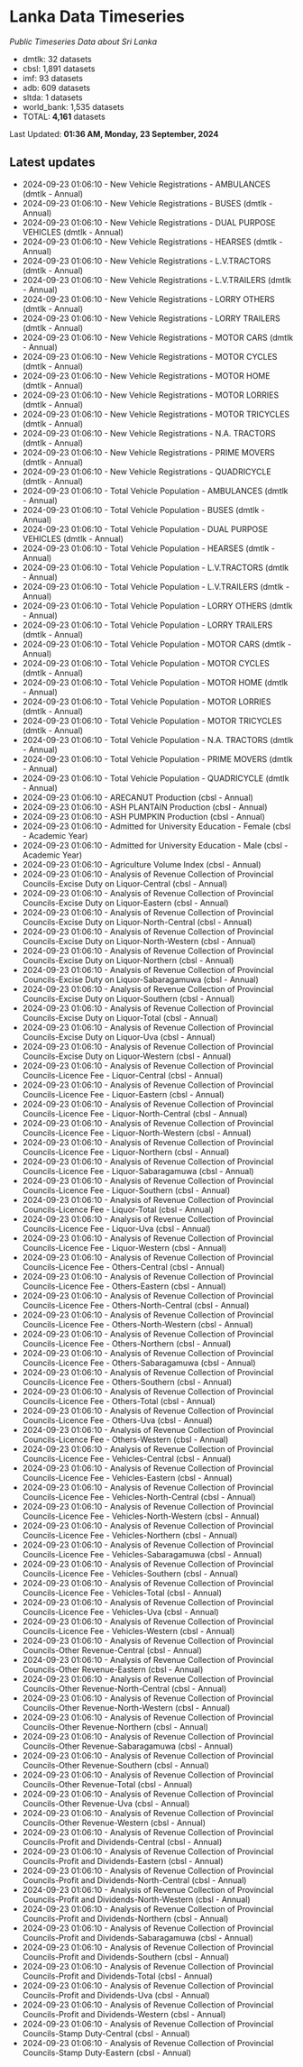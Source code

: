# Lanka Data Timeseries
*Public Timeseries Data about Sri Lanka*

* dmtlk: 32 datasets
* cbsl: 1,891 datasets
* imf: 93 datasets
* adb: 609 datasets
* sltda: 1 datasets
* world_bank: 1,535 datasets
* TOTAL: **4,161** datasets

Last Updated: **01:36 AM, Monday, 23 September, 2024**

## Latest updates

* 2024-09-23 01:06:10 - New Vehicle Registrations - AMBULANCES (dmtlk - Annual)
* 2024-09-23 01:06:10 - New Vehicle Registrations - BUSES (dmtlk - Annual)
* 2024-09-23 01:06:10 - New Vehicle Registrations - DUAL PURPOSE VEHICLES (dmtlk - Annual)
* 2024-09-23 01:06:10 - New Vehicle Registrations - HEARSES (dmtlk - Annual)
* 2024-09-23 01:06:10 - New Vehicle Registrations - L.V.TRACTORS (dmtlk - Annual)
* 2024-09-23 01:06:10 - New Vehicle Registrations - L.V.TRAILERS (dmtlk - Annual)
* 2024-09-23 01:06:10 - New Vehicle Registrations - LORRY OTHERS (dmtlk - Annual)
* 2024-09-23 01:06:10 - New Vehicle Registrations - LORRY TRAILERS (dmtlk - Annual)
* 2024-09-23 01:06:10 - New Vehicle Registrations - MOTOR CARS (dmtlk - Annual)
* 2024-09-23 01:06:10 - New Vehicle Registrations - MOTOR CYCLES (dmtlk - Annual)
* 2024-09-23 01:06:10 - New Vehicle Registrations - MOTOR HOME (dmtlk - Annual)
* 2024-09-23 01:06:10 - New Vehicle Registrations - MOTOR LORRIES (dmtlk - Annual)
* 2024-09-23 01:06:10 - New Vehicle Registrations - MOTOR TRICYCLES (dmtlk - Annual)
* 2024-09-23 01:06:10 - New Vehicle Registrations - N.A. TRACTORS (dmtlk - Annual)
* 2024-09-23 01:06:10 - New Vehicle Registrations - PRIME MOVERS (dmtlk - Annual)
* 2024-09-23 01:06:10 - New Vehicle Registrations - QUADRICYCLE (dmtlk - Annual)
* 2024-09-23 01:06:10 - Total Vehicle Population - AMBULANCES (dmtlk - Annual)
* 2024-09-23 01:06:10 - Total Vehicle Population - BUSES (dmtlk - Annual)
* 2024-09-23 01:06:10 - Total Vehicle Population - DUAL PURPOSE VEHICLES (dmtlk - Annual)
* 2024-09-23 01:06:10 - Total Vehicle Population - HEARSES (dmtlk - Annual)
* 2024-09-23 01:06:10 - Total Vehicle Population - L.V.TRACTORS (dmtlk - Annual)
* 2024-09-23 01:06:10 - Total Vehicle Population - L.V.TRAILERS (dmtlk - Annual)
* 2024-09-23 01:06:10 - Total Vehicle Population - LORRY OTHERS (dmtlk - Annual)
* 2024-09-23 01:06:10 - Total Vehicle Population - LORRY TRAILERS (dmtlk - Annual)
* 2024-09-23 01:06:10 - Total Vehicle Population - MOTOR CARS (dmtlk - Annual)
* 2024-09-23 01:06:10 - Total Vehicle Population - MOTOR CYCLES (dmtlk - Annual)
* 2024-09-23 01:06:10 - Total Vehicle Population - MOTOR HOME (dmtlk - Annual)
* 2024-09-23 01:06:10 - Total Vehicle Population - MOTOR LORRIES (dmtlk - Annual)
* 2024-09-23 01:06:10 - Total Vehicle Population - MOTOR TRICYCLES (dmtlk - Annual)
* 2024-09-23 01:06:10 - Total Vehicle Population - N.A. TRACTORS (dmtlk - Annual)
* 2024-09-23 01:06:10 - Total Vehicle Population - PRIME MOVERS (dmtlk - Annual)
* 2024-09-23 01:06:10 - Total Vehicle Population - QUADRICYCLE (dmtlk - Annual)
* 2024-09-23 01:06:10 - ARECANUT Production (cbsl - Annual)
* 2024-09-23 01:06:10 - ASH PLANTAIN Production (cbsl - Annual)
* 2024-09-23 01:06:10 - ASH PUMPKIN Production (cbsl - Annual)
* 2024-09-23 01:06:10 - Admitted for University Education - Female (cbsl - Academic Year)
* 2024-09-23 01:06:10 - Admitted for University Education - Male (cbsl - Academic Year)
* 2024-09-23 01:06:10 - Agriculture Volume Index (cbsl - Annual)
* 2024-09-23 01:06:10 - Analysis of Revenue Collection of Provincial Councils-Excise Duty on Liquor-Central (cbsl - Annual)
* 2024-09-23 01:06:10 - Analysis of Revenue Collection of Provincial Councils-Excise Duty on Liquor-Eastern (cbsl - Annual)
* 2024-09-23 01:06:10 - Analysis of Revenue Collection of Provincial Councils-Excise Duty on Liquor-North-Central (cbsl - Annual)
* 2024-09-23 01:06:10 - Analysis of Revenue Collection of Provincial Councils-Excise Duty on Liquor-North-Western (cbsl - Annual)
* 2024-09-23 01:06:10 - Analysis of Revenue Collection of Provincial Councils-Excise Duty on Liquor-Northern (cbsl - Annual)
* 2024-09-23 01:06:10 - Analysis of Revenue Collection of Provincial Councils-Excise Duty on Liquor-Sabaragamuwa (cbsl - Annual)
* 2024-09-23 01:06:10 - Analysis of Revenue Collection of Provincial Councils-Excise Duty on Liquor-Southern (cbsl - Annual)
* 2024-09-23 01:06:10 - Analysis of Revenue Collection of Provincial Councils-Excise Duty on Liquor-Total (cbsl - Annual)
* 2024-09-23 01:06:10 - Analysis of Revenue Collection of Provincial Councils-Excise Duty on Liquor-Uva (cbsl - Annual)
* 2024-09-23 01:06:10 - Analysis of Revenue Collection of Provincial Councils-Excise Duty on Liquor-Western (cbsl - Annual)
* 2024-09-23 01:06:10 - Analysis of Revenue Collection of Provincial Councils-Licence Fee - Liquor-Central (cbsl - Annual)
* 2024-09-23 01:06:10 - Analysis of Revenue Collection of Provincial Councils-Licence Fee - Liquor-Eastern (cbsl - Annual)
* 2024-09-23 01:06:10 - Analysis of Revenue Collection of Provincial Councils-Licence Fee - Liquor-North-Central (cbsl - Annual)
* 2024-09-23 01:06:10 - Analysis of Revenue Collection of Provincial Councils-Licence Fee - Liquor-North-Western (cbsl - Annual)
* 2024-09-23 01:06:10 - Analysis of Revenue Collection of Provincial Councils-Licence Fee - Liquor-Northern (cbsl - Annual)
* 2024-09-23 01:06:10 - Analysis of Revenue Collection of Provincial Councils-Licence Fee - Liquor-Sabaragamuwa (cbsl - Annual)
* 2024-09-23 01:06:10 - Analysis of Revenue Collection of Provincial Councils-Licence Fee - Liquor-Southern (cbsl - Annual)
* 2024-09-23 01:06:10 - Analysis of Revenue Collection of Provincial Councils-Licence Fee - Liquor-Total (cbsl - Annual)
* 2024-09-23 01:06:10 - Analysis of Revenue Collection of Provincial Councils-Licence Fee - Liquor-Uva (cbsl - Annual)
* 2024-09-23 01:06:10 - Analysis of Revenue Collection of Provincial Councils-Licence Fee - Liquor-Western (cbsl - Annual)
* 2024-09-23 01:06:10 - Analysis of Revenue Collection of Provincial Councils-Licence Fee - Others-Central (cbsl - Annual)
* 2024-09-23 01:06:10 - Analysis of Revenue Collection of Provincial Councils-Licence Fee - Others-Eastern (cbsl - Annual)
* 2024-09-23 01:06:10 - Analysis of Revenue Collection of Provincial Councils-Licence Fee - Others-North-Central (cbsl - Annual)
* 2024-09-23 01:06:10 - Analysis of Revenue Collection of Provincial Councils-Licence Fee - Others-North-Western (cbsl - Annual)
* 2024-09-23 01:06:10 - Analysis of Revenue Collection of Provincial Councils-Licence Fee - Others-Northern (cbsl - Annual)
* 2024-09-23 01:06:10 - Analysis of Revenue Collection of Provincial Councils-Licence Fee - Others-Sabaragamuwa (cbsl - Annual)
* 2024-09-23 01:06:10 - Analysis of Revenue Collection of Provincial Councils-Licence Fee - Others-Southern (cbsl - Annual)
* 2024-09-23 01:06:10 - Analysis of Revenue Collection of Provincial Councils-Licence Fee - Others-Total (cbsl - Annual)
* 2024-09-23 01:06:10 - Analysis of Revenue Collection of Provincial Councils-Licence Fee - Others-Uva (cbsl - Annual)
* 2024-09-23 01:06:10 - Analysis of Revenue Collection of Provincial Councils-Licence Fee - Others-Western (cbsl - Annual)
* 2024-09-23 01:06:10 - Analysis of Revenue Collection of Provincial Councils-Licence Fee - Vehicles-Central (cbsl - Annual)
* 2024-09-23 01:06:10 - Analysis of Revenue Collection of Provincial Councils-Licence Fee - Vehicles-Eastern (cbsl - Annual)
* 2024-09-23 01:06:10 - Analysis of Revenue Collection of Provincial Councils-Licence Fee - Vehicles-North-Central (cbsl - Annual)
* 2024-09-23 01:06:10 - Analysis of Revenue Collection of Provincial Councils-Licence Fee - Vehicles-North-Western (cbsl - Annual)
* 2024-09-23 01:06:10 - Analysis of Revenue Collection of Provincial Councils-Licence Fee - Vehicles-Northern (cbsl - Annual)
* 2024-09-23 01:06:10 - Analysis of Revenue Collection of Provincial Councils-Licence Fee - Vehicles-Sabaragamuwa (cbsl - Annual)
* 2024-09-23 01:06:10 - Analysis of Revenue Collection of Provincial Councils-Licence Fee - Vehicles-Southern (cbsl - Annual)
* 2024-09-23 01:06:10 - Analysis of Revenue Collection of Provincial Councils-Licence Fee - Vehicles-Total (cbsl - Annual)
* 2024-09-23 01:06:10 - Analysis of Revenue Collection of Provincial Councils-Licence Fee - Vehicles-Uva (cbsl - Annual)
* 2024-09-23 01:06:10 - Analysis of Revenue Collection of Provincial Councils-Licence Fee - Vehicles-Western (cbsl - Annual)
* 2024-09-23 01:06:10 - Analysis of Revenue Collection of Provincial Councils-Other Revenue-Central (cbsl - Annual)
* 2024-09-23 01:06:10 - Analysis of Revenue Collection of Provincial Councils-Other Revenue-Eastern (cbsl - Annual)
* 2024-09-23 01:06:10 - Analysis of Revenue Collection of Provincial Councils-Other Revenue-North-Central (cbsl - Annual)
* 2024-09-23 01:06:10 - Analysis of Revenue Collection of Provincial Councils-Other Revenue-North-Western (cbsl - Annual)
* 2024-09-23 01:06:10 - Analysis of Revenue Collection of Provincial Councils-Other Revenue-Northern (cbsl - Annual)
* 2024-09-23 01:06:10 - Analysis of Revenue Collection of Provincial Councils-Other Revenue-Sabaragamuwa (cbsl - Annual)
* 2024-09-23 01:06:10 - Analysis of Revenue Collection of Provincial Councils-Other Revenue-Southern (cbsl - Annual)
* 2024-09-23 01:06:10 - Analysis of Revenue Collection of Provincial Councils-Other Revenue-Total (cbsl - Annual)
* 2024-09-23 01:06:10 - Analysis of Revenue Collection of Provincial Councils-Other Revenue-Uva (cbsl - Annual)
* 2024-09-23 01:06:10 - Analysis of Revenue Collection of Provincial Councils-Other Revenue-Western (cbsl - Annual)
* 2024-09-23 01:06:10 - Analysis of Revenue Collection of Provincial Councils-Profit and Dividends-Central (cbsl - Annual)
* 2024-09-23 01:06:10 - Analysis of Revenue Collection of Provincial Councils-Profit and Dividends-Eastern (cbsl - Annual)
* 2024-09-23 01:06:10 - Analysis of Revenue Collection of Provincial Councils-Profit and Dividends-North-Central (cbsl - Annual)
* 2024-09-23 01:06:10 - Analysis of Revenue Collection of Provincial Councils-Profit and Dividends-North-Western (cbsl - Annual)
* 2024-09-23 01:06:10 - Analysis of Revenue Collection of Provincial Councils-Profit and Dividends-Northern (cbsl - Annual)
* 2024-09-23 01:06:10 - Analysis of Revenue Collection of Provincial Councils-Profit and Dividends-Sabaragamuwa (cbsl - Annual)
* 2024-09-23 01:06:10 - Analysis of Revenue Collection of Provincial Councils-Profit and Dividends-Southern (cbsl - Annual)
* 2024-09-23 01:06:10 - Analysis of Revenue Collection of Provincial Councils-Profit and Dividends-Total (cbsl - Annual)
* 2024-09-23 01:06:10 - Analysis of Revenue Collection of Provincial Councils-Profit and Dividends-Uva (cbsl - Annual)
* 2024-09-23 01:06:10 - Analysis of Revenue Collection of Provincial Councils-Profit and Dividends-Western (cbsl - Annual)
* 2024-09-23 01:06:10 - Analysis of Revenue Collection of Provincial Councils-Stamp Duty-Central (cbsl - Annual)
* 2024-09-23 01:06:10 - Analysis of Revenue Collection of Provincial Councils-Stamp Duty-Eastern (cbsl - Annual)